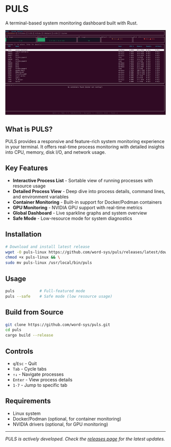 # PULS

A terminal-based system monitoring dashboard built with Rust.

![PULS Screenshot](https://raw.githubusercontent.com/word-sys/puls/main/screenshot.png) 

## What is PULS?

PULS provides a responsive and feature-rich system monitoring experience in your terminal. It offers real-time process monitoring with detailed insights into CPU, memory, disk I/O, and network usage.

## Key Features

- **Interactive Process List** - Sortable view of running processes with resource usage
- **Detailed Process View** - Deep dive into process details, command lines, and environment variables  
- **Container Monitoring** - Built-in support for Docker/Podman containers
- **GPU Monitoring** - NVIDIA GPU support with real-time metrics
- **Global Dashboard** - Live sparkline graphs and system overview
- **Safe Mode** - Low-resource mode for system diagnostics

## Installation

```bash
# Download and install latest release
wget -O puls-linux https://github.com/word-sys/puls/releases/latest/download/puls-linux && \
chmod +x puls-linux && \
sudo mv puls-linux /usr/local/bin/puls
```

## Usage

```bash
puls           # Full-featured mode
puls --safe    # Safe mode (low resource usage)
```

## Build from Source

```bash
git clone https://github.com/word-sys/puls.git
cd puls
cargo build --release
```

## Controls

- `q`/`Esc` - Quit
- `Tab` - Cycle tabs  
- `↑↓` - Navigate processes
- `Enter` - View process details
- `1-7` - Jump to specific tab

## Requirements

- Linux system
- Docker/Podman (optional, for container monitoring)
- NVIDIA drivers (optional, for GPU monitoring)

---

*PULS is actively developed. Check the [releases page](https://github.com/word-sys/puls/releases) for the latest updates.*
